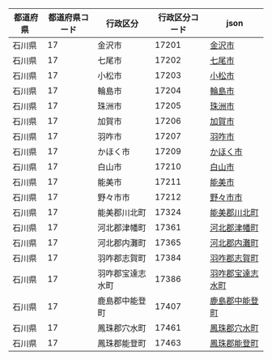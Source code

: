 |  都道府県  | 都道府県コード | 行政区分 | 行政区分コード | json |
|-----------|--------------|--------- |--------------|------|
| 石川県 | 17 | 金沢市 | 17201 | [金沢市](/topojson/17/17201.topojson) |
| 石川県 | 17 | 七尾市 | 17202 | [七尾市](/topojson/17/17202.topojson) |
| 石川県 | 17 | 小松市 | 17203 | [小松市](/topojson/17/17203.topojson) |
| 石川県 | 17 | 輪島市 | 17204 | [輪島市](/topojson/17/17204.topojson) |
| 石川県 | 17 | 珠洲市 | 17205 | [珠洲市](/topojson/17/17205.topojson) |
| 石川県 | 17 | 加賀市 | 17206 | [加賀市](/topojson/17/17206.topojson) |
| 石川県 | 17 | 羽咋市 | 17207 | [羽咋市](/topojson/17/17207.topojson) |
| 石川県 | 17 | かほく市 | 17209 | [かほく市](/topojson/17/17209.topojson) |
| 石川県 | 17 | 白山市 | 17210 | [白山市](/topojson/17/17210.topojson) |
| 石川県 | 17 | 能美市 | 17211 | [能美市](/topojson/17/17211.topojson) |
| 石川県 | 17 | 野々市市 | 17212 | [野々市市](/topojson/17/17212.topojson) |
| 石川県 | 17 | 能美郡川北町 | 17324 | [能美郡川北町](/topojson/17/17324.topojson) |
| 石川県 | 17 | 河北郡津幡町 | 17361 | [河北郡津幡町](/topojson/17/17361.topojson) |
| 石川県 | 17 | 河北郡内灘町 | 17365 | [河北郡内灘町](/topojson/17/17365.topojson) |
| 石川県 | 17 | 羽咋郡志賀町 | 17384 | [羽咋郡志賀町](/topojson/17/17384.topojson) |
| 石川県 | 17 | 羽咋郡宝達志水町 | 17386 | [羽咋郡宝達志水町](/topojson/17/17386.topojson) |
| 石川県 | 17 | 鹿島郡中能登町 | 17407 | [鹿島郡中能登町](/topojson/17/17407.topojson) |
| 石川県 | 17 | 鳳珠郡穴水町 | 17461 | [鳳珠郡穴水町](/topojson/17/17461.topojson) |
| 石川県 | 17 | 鳳珠郡能登町 | 17463 | [鳳珠郡能登町](/topojson/17/17463.topojson) |

